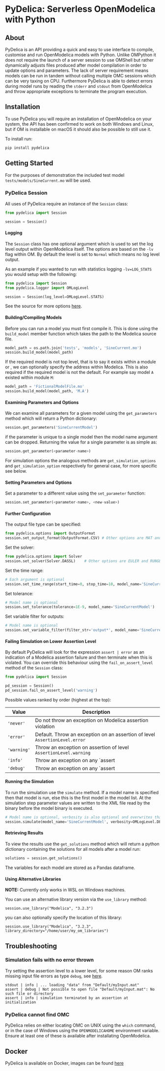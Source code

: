 # PyDelica: Serverless OpenModelica with Python

## About

PyDelica is an API providing a quick and easy to use interface to compile, customise and run OpenModelica models with Python. Unlike OMPython it does not require the launch of a server session to use OMShell but rather dynamically adjusts files produced after model compilation in order to update options and parameters. The lack of server requirement means models can be run in tandem without calling multiple OMC sessions which can be very taxing on CPU. Furthermore PyDelica is able to detect errors during model runs by reading the `stderr` and `stdout` from OpenModelica and throw appropriate exceptions to terminate the program execution.

## Installation

To use PyDelica you will require an installation of OpenModelica on your system, the API has been confirmed to work on both Windows and Linux, but if OM is installable on macOS it should also be possible to still use it. 

To install run:

```bash
pip install pydelica
```

## Getting Started
For the purposes of demonstration the included test model `tests/models/SineCurrent.mo` will be used.
### PyDelica Session
All uses of PyDelica require an instance of the `Session` class:

```python
from pydelica import Session

session = Session()
```

#### Logging
The `Session` class has one optional argument which is used to set the log level output within OpenModelica itself. The options are based on the `-lv` flag within OM. By default the level is set to `Normal` which means no log level output.

As an example if you wanted to run with statistics logging `-lv=LOG_STATS` you would setup with the following:

```python
from pydelica import Session
from pydelica.logger import OMLogLevel

session = Session(log_level=OMLogLevel.STATS)
```

See the source for more options [here](https://gitlab.com/krizar/pydelica/-/blob/master/pydelica/logging.py).

#### Building/Compiling Models
Before you can run a model you must first compile it. This is done using the `build_model` member function which takes the path to the Modelica source file.

```python
model_path = os.path.join('tests', 'models', 'SineCurrent.mo')
session.build_model(model_path)
```

If the required model is not top level, that is to say it exists within a module or , we can optionally specify the address within Modelica. This is also required if the required model is not the default. For example say model `A` existed within module `M`:

```python
model_path = 'FictionalModelFile.mo'
session.build_model(model_path, 'M.A')
```

#### Examining Parameters and Options
We can examine all parameters for a given model using the `get_parameters` method which will return a Python dictionary:

```python
session.get_parameters('SineCurrentModel')
```

if the parameter is unique to a single model then the model name argument can be dropped. Returning the value for a single parameter is as simple as:

```python
session.get_parameter(<parameter-name>)
```

For simulation options the analogous methods are `get_simulation_options` and `get_simulation_option` respectively for general case, for more specific see below.

#### Setting Parameters and Options
Set a parameter to a different value using the `set_parameter` function:

```python
session.set_parameter(<parameter-name>, <new-value>)
```

#### Further Configuration
The output file type can be specified:

```python
from pydelica.options import OutputFormat
session.set_output_format(OutputFormat.CSV) # Other options are MAT and PLT
```

Set the solver:

```python
from pydelica.options import Solver
session.set_solver(Solver.DASSL)    # Other options are EULER and RUNGE_KUTTA
```

Set the time range:

```python
# Each argument is optional
session.set_time_range(start_time=0, stop_time=10, model_name='SineCurrentModel')
```

Set tolerance:

```python
# Model name is optional
session.set_tolerance(tolerance=1E-9, model_name='SineCurrentModel')
```

Set variable filter for outputs:

```python
# Model name is optional
session.set_variable_filter(filter_str='output*', model_name='SineCurrentModel')
```

#### Failing Simulation on Lower Assertion Level
By default PyDelica will look for the expression `assert | error` as an indication of a Modelica assertion
failure and then terminate when this is violated. You can override this behaviour using the `fail_on_assert_level`
method of the `Session` class:

```python
from pydelica import Session

pd_session = Session()
pd_session.fail_on_assert_level('warning')
```

Possible values ranked by order (highest at the top):

|**Value**|**Description**|
|---|---|
|`'never'`|Do not throw an exception on Modelica assertion violation|
|`'error'`|Default. Throw an exception on an assertion of level `AssertionLevel.error`|
|`'warning'`|Throw an exception on assertion of level `AssertionLevel.warning`|
|`'info'`|Throw an exception on any `assert | info` statement|
|`'debug'`|Throw an exception on any `assert | debug` statement|

#### Running the Simulation
To run the simulation use the `simulate` method. If a model name is specified then that model is run,
else this is the first model in the model list. At the simulation step parameter values are written to the
XML file read by the binary before the model binary is executed.

```python
# Model name is optional, verbosity is also optional and overwrites that of the session
session.simulate(model_name='SineCurrentModel', verbosity=OMLogLevel.DEBUG)
```

#### Retrieving Results
To view the results use the `get_solutions` method which will return a python dictionary containing
the solutions for all models after a model run:

```python
solutions = session.get_solutions()
```
The variables for each model are stored as a Pandas dataframe.

#### Using Alternative Libraries

**NOTE:** Currently only works in WSL on Windows machines.

You can use an alternative library version via the `use_library` method:
```python3
session.use_library("Modelica", "3.2.3")
```
you can also optionally specify the location of this library:
```python3
session.use_library("Modelica", "3.2.3", library_directory="/home/user/my_om_libraries")
```

## Troubleshooting

### Simulation fails with no error thrown
Try setting the assertion level to a lower level, for some reason OM ranks missing input file errors
as type `debug`, see [here](#failing-simulation-on-lower-assertion-level).

```
stdout | info | ... loading "data" from "Default/myInput.mat"
assert | debug | Not possible to open file "Default/myInput.mat": No such file or directory
assert | info | simulation terminated by an assertion at initialization
```

### PyDelica cannot find OMC
PyDelica relies on either locating OMC on UNIX using the `which` command, or in the case of Windows using the `OPENMODELICAHOME` environment variable. Ensure at least one of these is available after installating OpenModelica.

## Docker
PyDelica is available on Docker, images can be found [here]()
